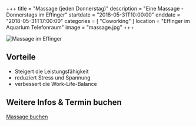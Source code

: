 +++
title = "Massage (jeden Donnerstag)"
description = "Eine Massage - Donnerstags im Effinger"
startdate = "2018-05-31T10:00:00"
enddate = "2018-05-31T17:00:00"
categories = [ "Coworking" ]
location = "Effinger im Aquarium Telefonraum"
image = "massage.jpg"
+++

![Massage im Effinger](massage.jpg)

## Vorteile 

* Steigert die Leistungsfähigkeit
* reduziert Stress und Spannung 
* verbessert die Work-Life-Balance


## Weitere Infos & Termin buchen

<a target="_blank" href="https://3-bewegt.youcanbook.me" class="btn btn-mod btn-border btn-round btn-medium">Massage buchen</a>
